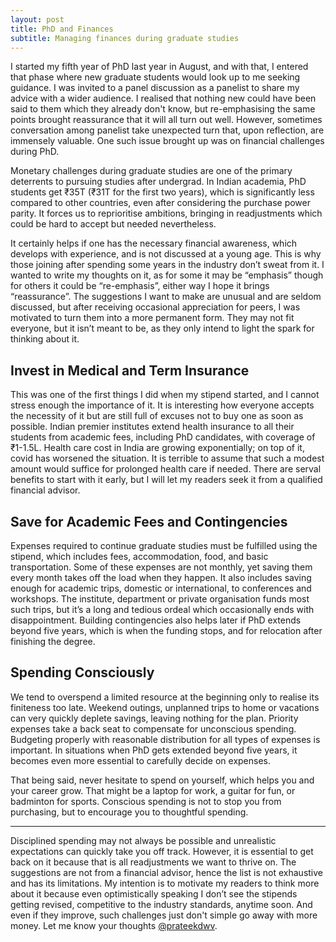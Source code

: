 ```yaml
---
layout: post
title: PhD and Finances
subtitle: Managing finances during graduate studies 
---
```


I started my fifth year of PhD last year in August, and with that, I entered that phase where new graduate students would look up to me seeking guidance. I was invited to a panel discussion as a panelist to share my advice with a wider audience. I realised that nothing new could have been said to them which they already don't know, but re-emphasising the same points brought reassurance that it will all turn out well. However, sometimes conversation among panelist take unexpected turn that, upon reflection, are immensely valuable. One such issue brought up was on financial challenges during PhD. 

Monetary challenges during graduate studies are one of the primary deterrents to pursuing studies after undergrad. In Indian academia, PhD students get ₹35T (₹31T for the first two years), which is significantly less compared to other countries, even after considering the purchase power parity. It forces us to reprioritise ambitions, bringing in readjustments which could be hard to accept but needed nevertheless.

It certainly helps if one has the necessary financial awareness, which develops with experience, and is not discussed at a young age. This is why those joining after spending some years in the industry don’t sweat from it. I wanted to write my thoughts on it, as for some it may be “emphasis” though for others it could be “re-emphasis”, either way I hope it brings “reassurance”. The suggestions I want to make are unusual and are seldom discussed, but after receiving occasional appreciation for peers, I was motivated to turn them into a more permanent form. They may not fit everyone, but it isn’t meant to be, as they only intend to light the spark for thinking about it.

## Invest in Medical and Term Insurance

This was one of the first things I did when my stipend started, and I cannot stress enough the importance of it. It is interesting how everyone accepts the necessity of it but are still full of excuses not to buy one as soon as possible. Indian premier institutes extend health insurance to all their students from academic fees, including PhD candidates, with coverage of ₹1-1.5L. Health care cost in India are growing exponentially; on top of it, covid has worsened the situation. It is terrible to assume that such a modest amount would suffice for prolonged health care if needed. There are serval benefits to start with it early, but I will let my readers seek it from a qualified financial advisor.

## Save for Academic Fees and Contingencies

Expenses required to continue graduate studies must be fulfilled using the stipend, which includes fees, accommodation, food, and basic transportation. Some of these expenses are not monthly, yet saving them every month takes off the load when they happen. It also includes saving enough for academic trips, domestic or international, to conferences and workshops. The institute, department or private organisation funds most such trips, but it’s a long and tedious ordeal which occasionally ends with disappointment. Building contingencies also helps later if PhD extends beyond five years, which is when the funding stops, and for relocation after finishing the degree.

## Spending Consciously

We tend to overspend a limited resource at the beginning only to realise its finiteness too late. Weekend outings, unplanned trips to home or vacations can very quickly deplete savings, leaving nothing for the plan. Priority expenses take a back seat to compensate for unconscious spending. Budgeting properly with reasonable distribution for all types of expenses is important. In situations when PhD gets extended beyond five years, it becomes even more essential to carefully decide on expenses.

That being said, never hesitate to spend on yourself, which helps you and your career grow. That might be a laptop for work, a guitar for fun, or badminton for sports. Conscious spending is not to stop you from purchasing, but to encourage you to thoughtful spending.

---

Disciplined spending may not always be possible and unrealistic expectations can quickly take you off track. However, it is essential to get back on it because that is all readjustments we want to thrive on. The suggestions are not from a financial advisor, hence the list is not exhaustive and has its limitations. My intention is to motivate my readers to think more about it because even optimistically speaking I don’t see the stipends getting revised, competitive to the industry standards, anytime soon. And even if they improve, such challenges just don't simple go away with more money. Let me know your thoughts [@prateekdwv](https://twitter.com/intent/tweet?screen_name=prateekdwv).
